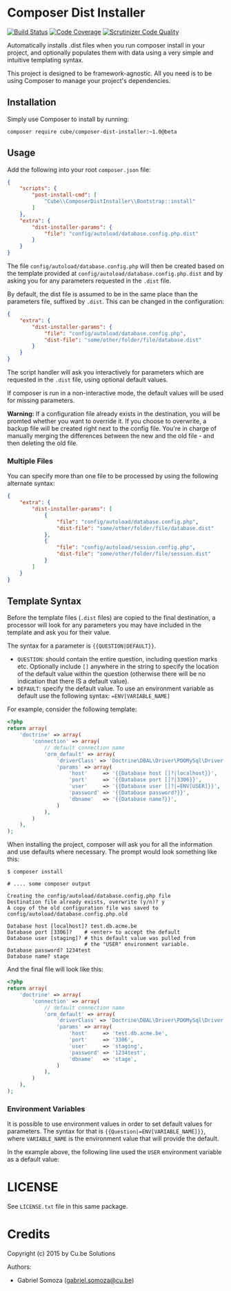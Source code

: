 # Composer Dist Installer
[![Build Status](https://travis-ci.org/Cube-Solutions/composer-dist-installer.svg?branch=master)](https://travis-ci.org/Cube-Solutions/composer-dist-installer)
[![Code Coverage](https://scrutinizer-ci.com/g/Cube-Solutions/composer-dist-installer/badges/coverage.png?b=master)](https://scrutinizer-ci.com/g/Cube-Solutions/composer-dist-installer/?branch=master)
[![Scrutinizer Code Quality](https://scrutinizer-ci.com/g/Cube-Solutions/composer-dist-installer/badges/quality-score.png?b=master)](https://scrutinizer-ci.com/g/Cube-Solutions/composer-dist-installer/?branch=master)

Automatically installs .dist files when you run composer install in your project, and optionally populates them with
data using a very simple and intuitive templating syntax.

This project is designed to be framework-agnostic. All you need is to be using Composer to manage your project's dependencies.

## Installation

Simply use Composer to install by running:

    composer require cube/composer-dist-installer:~1.0@beta

## Usage

Add the following into your root `composer.json` file:

```json
{
    "scripts": {
        "post-install-cmd": [
            "Cube\\ComposerDistInstaller\\Bootstrap::install"
        ]
    },
    "extra": {
        "dist-installer-params": {
            "file": "config/autoload/database.config.php.dist"
        }
    }
}
```

The file `config/autoload/database.config.php` will then be created based on the template provided at
`config/autoload/database.config.php.dist` and by asking you for any parameters requested in the `.dist` file.

By default, the dist file is assumed to be in the same place than the parameters file, suffixed by ``.dist``. 
This can be changed in the configuration:

```json
{
    "extra": {
        "dist-installer-params": {
            "file": "config/autoload/database.config.php",
            "dist-file": "some/other/folder/file/database.dist"
        }
    }
}
```

The script handler will ask you interactively for parameters which are requested in the `.dist` file, using optional
default values.

If composer is run in a non-interactive mode, the default values will be used for missing parameters.

**Warning:** If a configuration file already exists in the destination, you will be promted whether you want to override
it. If you choose to overwrite, a backup file will be created right next to the config file. You're in charge of 
manually merging the differences between the new and the old file - and then deleting the old file.

### Multiple Files
You can specify more than one file to be processed by using the following alternate syntax:

```json
{
    "extra": {
        "dist-installer-params": [
            {
                "file": "config/autoload/database.config.php",
                "dist-file": "some/other/folder/file/database.dist"
            },
            {
                "file": "config/autoload/session.config.php",
                "dist-file": "some/other/folder/file/session.dist"
            }
        ]
    }
}
```

## Template Syntax
Before the template files (`.dist` files) are copied to the final destination, a processor will look for any parameters
you may have included in the template and ask you for their value.
 
The syntax for a parameter is `{{QUESTION|DEFAULT}}`.

* `QUESTION`: should contain the entire question, including question marks etc. Optionally include `[]` anywhere in the 
    string to specify the location of the default value within the question (otherwise there will be no indication that
    there IS a default value).
* `DEFAULT`: specify the default value. To use an environment variable as default use the following syntax: 
    `=ENV[VARIABLE_NAME]`

For example, consider the following template:
```php
<?php
return array(
    'doctrine' => array(
        'connection' => array(
            // default connection name
            'orm_default' => array(
                'driverClass' => 'Doctrine\DBAL\Driver\PDOMySql\Driver',
                'params' => array(
                    'host'     => '{{Database host []?|localhost}}',
                    'port'     => '{{Database port []?|3306}}',
                    'user'     => '{{Database user []?|=ENV[USER]}}',
                    'password' => '{{Database password?}}',
                    'dbname'   => '{{Database name?}}',
                )
            ),
        )
    ),
);
```

When installing the project, composer will ask you for all the information and use defaults where necessary. The prompt
would look something like this:

```
$ composer install

# .... some composer output

Creating the config/autoload/database.config.php file
Destination file already exists, overwrite (y/n)? y
A copy of the old configuration file was saved to config/autoload/database.config.php.old

Database host [localhost]? test.db.acme.be
Database port [3306]?    # <enter> to accept the default
Database user [staging]? # this default value was pulled from
                         # the "USER" environment variable.
Database password? 1234test
Database name? stage
```

And the final file will look like this:

```php
<?php
return array(
    'doctrine' => array(
        'connection' => array(
            // default connection name
            'orm_default' => array(
                'driverClass' => 'Doctrine\DBAL\Driver\PDOMySql\Driver',
                'params' => array(
                    'host'     => 'test.db.acme.be',
                    'port'     => '3306',
                    'user'     => 'staging',
                    'password' => '1234test',
                    'dbname'   => 'stage',
                )
            ),
        )
    ),
);
```
### Environment Variables
It is possible to use environment values in order to set default values for parameters. The syntax for that is
`{{Question|=ENV[VARIABLE_NAME]}}`, where `VARIABLE_NAME` is the environment value that will provide the default.

In the example above, the following line used the `USER` environment variable as a default value:

# LICENSE
See `LICENSE.txt` file in this same package.

# Credits

Copyright (c) 2015 by Cu.be Solutions

Authors:
* Gabriel Somoza (gabriel.somoza@cu.be)
